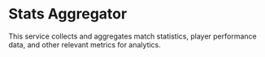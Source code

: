 # Stats Aggregator

This service collects and aggregates match statistics, player performance data, and other relevant metrics for analytics.